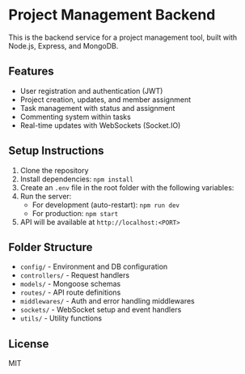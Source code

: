 # Project Management Backend

This is the backend service for a project management tool, built with Node.js, Express, and MongoDB.

## Features

- User registration and authentication (JWT)
- Project creation, updates, and member assignment
- Task management with status and assignment
- Commenting system within tasks
- Real-time updates with WebSockets (Socket.IO)

## Setup Instructions

1. Clone the repository  
2. Install dependencies: `npm install`  
3. Create an `.env` file in the root folder with the following variables:  
4. Run the server:  
   - For development (auto-restart): `npm run dev`  
   - For production: `npm start`  
5. API will be available at `http://localhost:<PORT>`

## Folder Structure

- `config/` - Environment and DB configuration  
- `controllers/` - Request handlers  
- `models/` - Mongoose schemas  
- `routes/` - API route definitions  
- `middlewares/` - Auth and error handling middlewares  
- `sockets/` - WebSocket setup and event handlers  
- `utils/` - Utility functions  

## License

MIT
